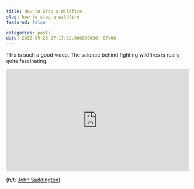 ```yaml
---
title: How to Stop a Wildfire
slug: how-to-stop-a-wildfire
featured: false

categories: posts
date: 2018-09-26 07:17:52.000000000 -07:00
---
```


This is such a good video. The science behind fighting wildfires is really quite fascinating.

<iframe loading="lazy" width="500" height="281" src="https://www.youtube.com/embed/EodxubsO8EI?feature=oembed" frameborder="0" allow="autoplay; encrypted-media" allowfullscreen=""></iframe>

(h/t: [John Saddington](https://john.do/stop-wildfire/))

